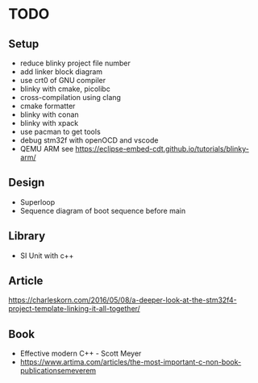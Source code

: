 # TODO

## Setup

- reduce blinky project file number
- add linker block diagram
- use crt0 of GNU compiler
- blinky with cmake, picolibc
- cross-compilation using clang
- cmake formatter
- blinky with conan
- blinky with xpack
- use pacman to get tools
- debug stm32f with openOCD and vscode
- QEMU ARM see https://eclipse-embed-cdt.github.io/tutorials/blinky-arm/

## Design

- Superloop
- Sequence diagram of boot sequence before main

## Library

- SI Unit with c++

## Article

https://charleskorn.com/2016/05/08/a-deeper-look-at-the-stm32f4-project-template-linking-it-all-together/


## Book

- Effective modern C++ - Scott Meyer
- https://www.artima.com/articles/the-most-important-c-non-book-publicationsemeverem
